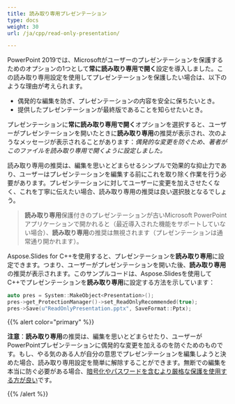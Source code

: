 ```yaml
---
title: 読み取り専用プレゼンテーション
type: docs
weight: 30
url: /ja/cpp/read-only-presentation/

---
```


PowerPoint 2019では、Microsoftがユーザーのプレゼンテーションを保護するためのオプションの1つとして**常に読み取り専用で開く**設定を導入しました。この読み取り専用設定を使用してプレゼンテーションを保護したい場合は、以下のような理由が考えられます。

- 偶発的な編集を防ぎ、プレゼンテーションの内容を安全に保ちたいとき。
- 提供したプレゼンテーションが最終版であることを知らせたいとき。

プレゼンテーションに**常に読み取り専用で開く**オプションを選択すると、ユーザーがプレゼンテーションを開いたときに**読み取り専用**の推奨が表示され、次のようなメッセージが表示されることがあります：*偶発的な変更を防ぐため、著者がこのファイルを読み取り専用で開くように設定しました。*

読み取り専用の推奨は、編集を思いとどまらせるシンプルで効果的な抑止力であり、ユーザーはプレゼンテーションを編集する前にこれを取り除く作業を行う必要があります。プレゼンテーションに対してユーザーに変更を加えさせたくなく、これを丁寧に伝えたい場合、読み取り専用の推奨は良い選択肢となるでしょう。

> **読み取り専用**保護付きのプレゼンテーションが古いMicrosoft PowerPointアプリケーションで開かれると（最近導入された機能をサポートしていない場合）、**読み取り専用**の推奨は無視されます（プレゼンテーションは通常通り開かれます）。

Aspose.Slides for C++を使用すると、プレゼンテーションを**読み取り専用**に設定できます。つまり、ユーザーがプレゼンテーションを開いた後、**読み取り専用**の推奨が表示されます。このサンプルコードは、Aspose.Slidesを使用してC++でプレゼンテーションを**読み取り専用**に設定する方法を示しています：

``` cpp
auto pres = System::MakeObject<Presentation>();
pres->get_ProtectionManager()->set_ReadOnlyRecommended(true);
pres->Save(u"ReadOnlyPresentation.pptx", SaveFormat::Pptx);
```

{{% alert color="primary" %}} 

**注意**：**読み取り専用**の推奨は、編集を思いとどまらせたり、ユーザーがPowerPointプレゼンテーションに偶発的な変更を加えるのを防ぐためのものです。もし、やる気のある人が自分の意思でプレゼンテーションを編集しようと決めた場合、読み取り専用設定を簡単に解除することができます。無断での編集を本当に防ぐ必要がある場合、[暗号化やパスワードを含むより厳格な保護を使用する方が良い](https://docs.aspose.com/slides/cpp/password-protected-presentation/)です。 

{{% /alert %}} 